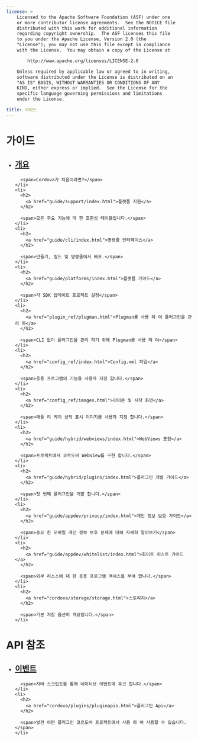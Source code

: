 ```yaml
---
license: >
    Licensed to the Apache Software Foundation (ASF) under one
    or more contributor license agreements.  See the NOTICE file
    distributed with this work for additional information
    regarding copyright ownership.  The ASF licenses this file
    to you under the Apache License, Version 2.0 (the
    "License"); you may not use this file except in compliance
    with the License.  You may obtain a copy of the License at

        http://www.apache.org/licenses/LICENSE-2.0

    Unless required by applicable law or agreed to in writing,
    software distributed under the License is distributed on an
    "AS IS" BASIS, WITHOUT WARRANTIES OR CONDITIONS OF ANY
    KIND, either express or implied.  See the License for the
    specific language governing permissions and limitations
    under the License.

title: 가이드
---
```


<div id="home">
  <h1>
    가이드
  </h1>

  <ul>
    <li>
      <h2>
        <a href="guide/overview/index.html">개요</a>
      </h2>

      <span>Cordova가 처음이라면?</span>
    </li>
    <li>
      <h2>
        <a href="guide/support/index.html">플랫폼 지원</a>
      </h2>

      <span>모든 주요 기능에 대 한 호환성 테이블입니다.</span>
    </li>
    <li>
      <h2>
        <a href="guide/cli/index.html">명령줄 인터페이스</a>
      </h2>

      <span>만들기, 빌드 및 명령줄에서 배포.</span>
    </li>
    <li>
      <h2>
        <a href="guide/platforms/index.html">플랫폼 가이드</a>
      </h2>

      <span>각 SDK 업데이트 프로젝트 설정</span>
    </li>
    <li>
      <h2>
        <a href="plugin_ref/plugman.html">Plugman를 사용 하 여 플러그인을 관리 하</a>
      </h2>

      <span>CLI 없이 플러그인을 관리 하기 위해 Plugman를 사용 하 여</span>
    </li>
    <li>
      <h2>
        <a href="config_ref/index.html">Config.xml 파일</a>
      </h2>

      <span>응용 프로그램의 기능을 사용자 지정 합니다.</span>
    </li>
    <li>
      <h2>
        <a href="config_ref/images.html">아이콘 및 시작 화면</a>
      </h2>

      <span>애플 리 케이 션의 표시 이미지를 사용자 지정 합니다.</span>
    </li>
    <li>
      <h2>
        <a href="guide/hybrid/webviews/index.html">WebViews 포함</a>
      </h2>

      <span>프로젝트에서 코르도바 WebView를 구현 합니다.</span>
    </li>
    <li>
      <h2>
        <a href="guide/hybrid/plugins/index.html">플러그인 개발 가이드</a>
      </h2>

      <span>첫 번째 플러그인을 개발 합니다.</span>
    </li>
    <li>
      <h2>
        <a href="guide/appdev/privacy/index.html">개인 정보 보호 가이드</a>
      </h2>

      <span>중요 한 모바일 개인 정보 보호 문제에 대해 자세히 알아보기</span>
    </li>
    <li>
      <h2>
        <a href="guide/appdev/whitelist/index.html">화이트 리스트 가이드</a>
      </h2>

      <span>외부 리소스에 대 한 응용 프로그램 액세스를 부여 합니다.</span>
    </li>
    <li>
      <h2>
        <a href="cordova/storage/storage.html">스토리지</a>
      </h2>

      <span>기본 저장 옵션의 개요입니다.</span>
    </li>
  </ul>

  <h1>
    API 참조
  </h1>

  <ul>
    <li>
      <h2>
        <a href="cordova/events/events.html">이벤트</a>
      </h2>

      <span>자바 스크립트를 통해 네이티브 이벤트에 후크 합니다.</span>
    </li>
    <li>
      <h2>
        <a href="cordova/plugins/pluginapis.html">플러그인 Api</a>
      </h2>

      <span>발견 어떤 플러그인 코르도바 프로젝트에서 사용 하 여 사용할 수 있습니다.</span>
    </li>
  </ul>
</div>
